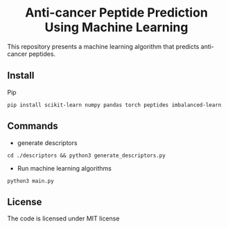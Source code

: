 <div align="center">
<h1>Anti-cancer Peptide Prediction Using Machine Learning</h1>
</div>

This repository presents a machine learning algorithm that predicts anti-cancer peptides.

## Install

Pip

```
pip install scikit-learn numpy pandas torch peptides imbalanced-learn 
```

## Commands

- generate descriptors

```
cd ./descriptors && python3 generate_descriptors.py
```

- Run machine learning algorithms

```
python3 main.py
```

## License 

The code is licensed under MIT license
